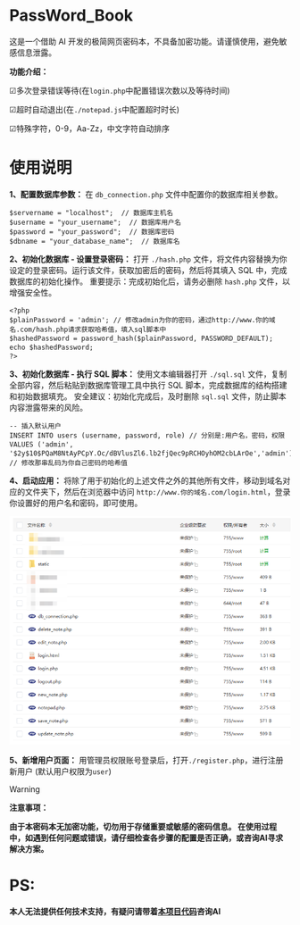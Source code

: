 # PassWord_Book
这是一个借助 AI 开发的极简网页密码本，不具备加密功能。请谨慎使用，避免敏感信息泄露。

**功能介绍：**

☑多次登录错误等待(在`login.php`中配置错误次数以及等待时间)

☑超时自动退出(在`./notepad.js`中配置超时时长)

☑特殊字符，0-9，Aa-Zz，中文字符自动排序

# 使用说明

**1、配置数据库参数：** 
在 `db_connection.php` 文件中配置你的数据库相关参数。
```
$servername = "localhost";  // 数据库主机名
$username = "your_username";  // 数据库用户名
$password = "your_password";  // 数据库密码
$dbname = "your_database_name";  // 数据库名
```
**2、初始化数据库 - 设置登录密码：**
打开 `./hash.php` 文件，将文件内容替换为你设定的登录密码。运行该文件，获取加密后的密码，然后将其填入 SQL 中，完成数据库的初始化操作。
重要提示：完成初始化后，请务必删除 `hash.php` 文件，以增强安全性。

```
<?php
$plainPassword = 'admin'; // 修改admin为你的密码，通过http://www.你的域名.com/hash.php请求获取哈希值，填入sql脚本中
$hashedPassword = password_hash($plainPassword, PASSWORD_DEFAULT);
echo $hashedPassword;
?>
```

**3、初始化数据库 - 执行 SQL 脚本：**
使用文本编辑器打开 `./sql.sql` 文件，复制全部内容，然后粘贴到数据库管理工具中执行 SQL 脚本，完成数据库的结构搭建和初始数据填充。
安全建议：初始化完成后，及时删除 `sql.sql` 文件，防止脚本内容泄露带来的风险。
```
-- 插入默认用户
INSERT INTO users (username, password, role) // 分别是:用户名，密码，权限
VALUES ('admin', '$2y$10$PQaM8NtAyPCpY.Oc/dBVlusZl6.lb2fjQec9pRCHOyhOM2cbLArOe','admin');  // 修改那串乱码为你自己密码的哈希值
```
**4、启动应用：**
将除了用于初始化的上述文件之外的其他所有文件，移动到域名对应的文件夹下，然后在浏览器中访问 `http://www.你的域名.com/login.html`，登录你设置好的用户名和密码，即可使用。

![1.png](https://github.com/QsSama-W/PassWord_Book/blob/main/1.png)


**5、新增用户页面：**
用管理员权限账号登录后，打开`./register.php`，进行注册新用户 (默认用户权限为`user`)


> [!WARNING]
>**注意事项：**
> 
> **由于本密码本无加密功能，切勿用于存储重要或敏感的密码信息。
> 在使用过程中，如遇到任何问题或错误，请仔细检查各步骤的配置是否正确，或咨询AI寻求解决方案。**

# PS:

**本人无法提供任何技术支持，有疑问请带着[本项目代码](https://github.com/QsSama-W/PassWord_Book)咨询AI**
